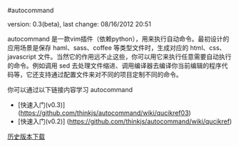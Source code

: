 #autocommand

version: 0.3(beta), last change: 08/16/2012 20:51

autocommand 是一款vim插件（依赖python），用来执行自动命令。最初设计的应用场景是保存 haml、sass、coffee 等类型文件时，生成对应的 html、css、javascript 文件。当然它的作用远不止这些，你可以用它来执行任意需要自动执行的命令。例如调用 sed 去处理文件缩进、调用编译器去编译你当前编辑的程序代码等，它还支持通过配置文件来对不同的项目定制不同的命令。

你可以通过以下链接内容学习 autocommand

- [快速入门(v0.3)] (https://github.com/thinkjs/autocommand/wiki/qucikref03)
- [快速入门(v0.2)] (https://github.com/thinkjs/autocommand/wiki/qucikref)

[历史版本下载](https://github.com/thinkjs/autocommand/tags)

